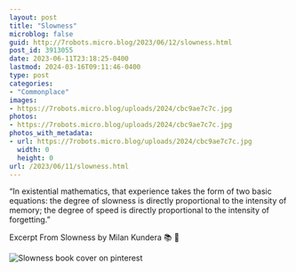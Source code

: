 ```yaml
---
layout: post
title: "Slowness"
microblog: false
guid: http://7robots.micro.blog/2023/06/12/slowness.html
post_id: 3913055
date: 2023-06-11T23:18:25-0400
lastmod: 2024-03-16T09:11:46-0400
type: post
categories:
- "Commonplace"
images:
- https://7robots.micro.blog/uploads/2024/cbc9ae7c7c.jpg
photos:
- https://7robots.micro.blog/uploads/2024/cbc9ae7c7c.jpg
photos_with_metadata:
- url: https://7robots.micro.blog/uploads/2024/cbc9ae7c7c.jpg
  width: 0
  height: 0
url: /2023/06/11/slowness.html
---
```

“In existential mathematics, that experience takes the form of two basic equations: the degree of slowness is directly proportional to the intensity of memory; the degree of speed is directly proportional to the intensity of forgetting.”

Excerpt From Slowness by Milan Kundera 📚 💬

![Slowness book cover on pinterest](https://7robots.micro.blog/uploads/2024/cbc9ae7c7c.jpg "Slowness book cover on pinterest")

